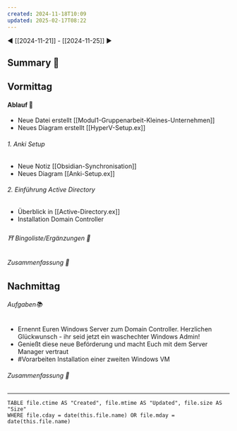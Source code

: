 ```yaml
---
created: 2024-11-18T10:09
updated: 2025-02-17T08:22
---
```

◀ [[2024-11-21]] - [[2024-11-25]] ▶
## Summary 🎃

## Vormittag
#### Ablauf 🧭
* Neue Datei erstellt [[Modul1-Gruppenarbeit-Kleines-Unternehmen]]
* Neues Diagram erstellt [[HyperV-Setup.ex]]
###### 1. Anki Setup
* Neue Notiz [[Obsidian-Synchronisation]]
* Neues Diagram [[Anki-Setup.ex]] 
###### 2. Einführung Active Directory
* Überblick in [[Active-Directory.ex]]
* Installation Domain Controller
###### ⛩ Bingoliste/Ergänzungen 🐾
###### Zusammenfassung 🎃

## Nachmittag
###### Aufgaben📚
* Ernennt Euren Windows Server zum Domain Controller. Herzlichen Glückwunsch - ihr seid jetzt ein waschechter Windows Admin!
* Genießt diese neue Beförderung und macht Euch mit dem Server Manager vertraut
* #Vorarbeiten Installation einer zweiten Windows VM
###### Zusammenfassung 🎃

---
```dataview
TABLE file.ctime AS "Created", file.mtime AS "Updated", file.size AS "Size" 
WHERE file.cday = date(this.file.name) OR file.mday = date(this.file.name) 
```
